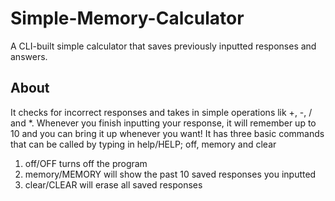 # Simple-Memory-Calculator
A CLI-built simple calculator that saves previously inputted responses and answers.

## About
It checks for incorrect responses and takes in simple operations lik +, -, / and *.
Whenever you finish inputting your response, it will remember up to 10 and you can bring 
it up whenever you want!
  It has three basic commands that can be called by typing in help/HELP; off, memory and clear
  1. off/OFF turns off the program
  2. memory/MEMORY will show the past 10 saved responses you inputted
  3. clear/CLEAR will erase all saved responses 
